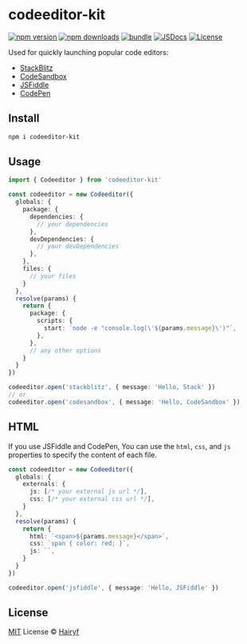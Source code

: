 # codeeditor-kit

[![npm version][npm-version-src]][npm-version-href]
[![npm downloads][npm-downloads-src]][npm-downloads-href]
[![bundle][bundle-src]][bundle-href]
[![JSDocs][jsdocs-src]][jsdocs-href]
[![License][license-src]][license-href]

Used for quickly launching popular code editors:

- [StackBlitz](https://stackblitz.com/)
- [CodeSandbox](https://codesandbox.io/)
- [JSFiddle](https://jsfiddle.net/)
- [CodePen](https://codepen.io/)

## Install

```bash
npm i codeeditor-kit
```

## Usage

```ts
import { Codeeditor } from 'codeeditor-kit'

const codeeditor = new Codeeditor({
  globals: {
    package: {
      dependencies: {
        // your dependencies
      },
      devDependencies: {
        // your devDependencies
      },
    },
    files: {
      // your files
    }
  },
  resolve(params) {
    return {
      package: {
        scripts: {
          start: `node -e "console.log(\'${params.message}\')"`,
        },
      },
      // any other options
    }
  }
})

codeeditor.open('stackblitz', { message: 'Hello, Stack' })
// or
codeeditor.open('codesandbox', { message: 'Hello, CodeSandbox' })
```

## HTML

If you use JSFiddle and CodePen, You can use the `html`, `css`, and `js` properties to specify the content of each file.

```ts
const codeeditor = new Codeeditor({
  globals: {
    externals: {
      js: [/* your external js url */],
      css: [/* your external css url */],
    }
  },
  resolve(params) {
    return {
      html: `<span>${params.message}</span>`,
      css: `span { color: red; }`,
      js: ``,
    }
  }
})

codeeditor.open('jsfiddle', { message: 'Hello, JSFiddle' })
```

## License

[MIT](./LICENSE) License © [Hairyf](https://github.com/hairyf)

<!-- Badges -->

[npm-version-src]: https://img.shields.io/npm/v/codeeditor-kit?style=flat&colorA=080f12&colorB=1fa669
[npm-version-href]: https://npmjs.com/package/codeeditor-kit
[npm-downloads-src]: https://img.shields.io/npm/dm/codeeditor-kit?style=flat&colorA=080f12&colorB=1fa669
[npm-downloads-href]: https://npmjs.com/package/codeeditor-kit
[bundle-src]: https://img.shields.io/bundlephobia/minzip/codeeditor-kit?style=flat&colorA=080f12&colorB=1fa669&label=minzip
[bundle-href]: https://bundlephobia.com/result?p=codeeditor-kit
[license-src]: https://img.shields.io/github/license/hairyf/codeeditor-kit.svg?style=flat&colorA=080f12&colorB=1fa669
[license-href]: https://github.com/hairyf/codeeditor-kit/blob/main/LICENSE
[jsdocs-src]: https://img.shields.io/badge/jsdocs-reference-080f12?style=flat&colorA=080f12&colorB=1fa669
[jsdocs-href]: https://www.jsdocs.io/package/codeeditor-kit
